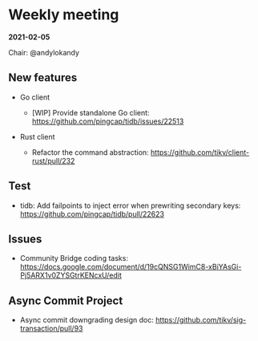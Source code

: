 # Weekly meeting

**2021-02-05**

Chair: @andylokandy

## New features

* Go client
  * [WIP] Provide standalone Go client: https://github.com/pingcap/tidb/issues/22513

* Rust client
  * Refactor the command abstraction: https://github.com/tikv/client-rust/pull/232

## Test

* tidb: Add failpoints to inject error when prewriting secondary keys: https://github.com/pingcap/tidb/pull/22623

## Issues

* Community Bridge coding tasks: https://docs.google.com/document/d/19cQNSG1WimC8-xBiYAsGi-Pj5ARX1v0ZYSGtrKENcxU/edit

## Async Commit Project

* Async commit downgrading design doc: https://github.com/tikv/sig-transaction/pull/93
